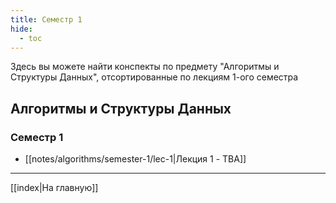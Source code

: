 ```yaml
---
title: Семестр 1
hide: 
  - toc
---
```


Здесь вы можете найти конспекты по предмету "Алгоритмы и Структуры Данных", отсортированные по лекциям 1-ого семестра

## Алгоритмы и Структуры Данных
### Семестр 1
- [[notes/algorithms/semester-1/lec-1|Лекция 1 - TBA]]

---
[[index|На главную]]